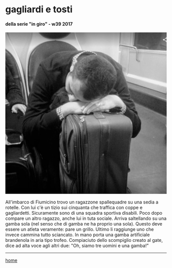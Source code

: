 # gagliardi e tosti  

#### della serie "in giro" - w39 2017
![](/interarete004.png "Roma Fiumicino - backhome") 

All'imbarco di Fiumicino trovo un ragazzone spallequadre su una sedia a rotelle. Con lui c'è un tizio sui cinquanta che traffica con coppe e gagliardetti. Sicuramente sono di una squadra sportiva disabili. Poco dopo compare un altro ragazzo, anche lui in tuta sociale. Arriva saltellando su una gamba sola (nel senso che di gamba ne ha proprio una sola). Questo deve essere un atleta veramente: pare un grillo. Ultimo li raggiunge uno che invece cammina tutto sciancato. In mano porta una gamba artificiale brandenola in aria tipo trofeo. Compiaciuto dello scompiglio creato al gate, dice ad alta voce agli altri due: "Oh, siamo tre uomini e una gamba!"  

---  
[home](/interarete.md)